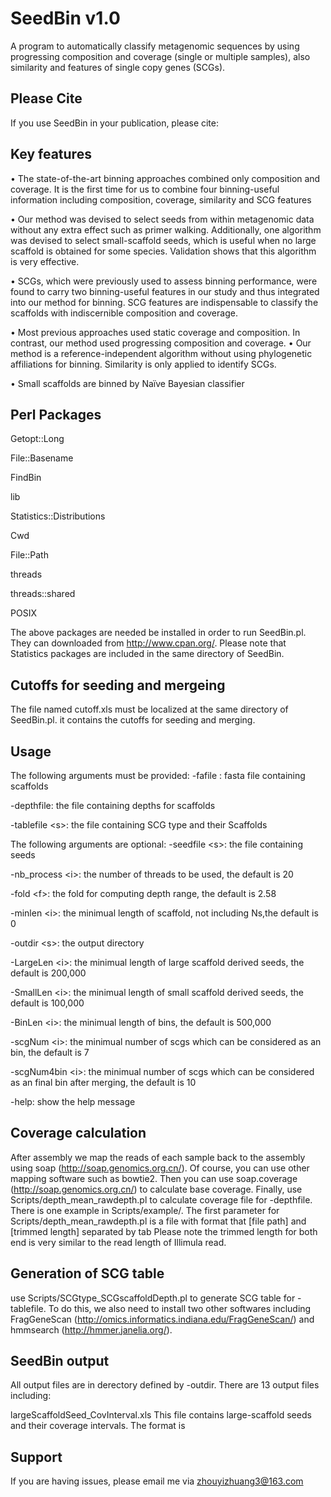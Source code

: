 # SeedBin v1.0  
A program to automatically classify metagenomic sequences by using progressing composition and coverage (single or multiple samples), also similarity and features of single copy genes (SCGs). 

## Please Cite ##
If you use SeedBin in your publication, please cite:

## Key features ##
•	The state-of-the-art binning approaches combined only composition and coverage. It is the first time for us to combine four binning-useful information including composition, coverage, similarity and SCG features

•	Our method was devised to select seeds from within metagenomic data without any extra effect such as primer walking. Additionally, one algorithm was devised to select small-scaffold seeds, which is useful when no large scaffold is obtained for some species. Validation shows that this algorithm is very effective.

•	SCGs, which were previously used to assess binning performance, were found to carry two binning-useful features in our study and thus integrated into our method for binning. SCG features are indispensable to classify the scaffolds with indiscernible composition and coverage.

•	Most previous approaches used static coverage and composition. In contrast,  our method used progressing composition and coverage.
•	Our method is a reference-independent algorithm without using phylogenetic affiliations for binning. Similarity is only applied to identify SCGs.

•	Small scaffolds are binned by Naïve Bayesian classifier

## Perl Packages ##

Getopt::Long

File::Basename

FindBin

lib

Statistics::Distributions

Cwd

File::Path

threads

threads::shared

POSIX

The above packages are needed be installed in order to run SeedBin.pl. They can downloaded from http://www.cpan.org/. Please note that Statistics packages are included in the same directory of SeedBin. 

## Cutoffs for seeding and mergeing ##
The file named cutoff.xls must be localized at the same directory of SeedBin.pl. it contains the cutoffs for seeding and merging.

## Usage ##
The following arguments must be provided:
  -fafile \: fasta file containing scaffolds
  
  -depthfile\: the file containing depths for scaffolds
  
  -tablefile \<s\>\: the file containing SCG type and their Scaffolds
  
The following arguments are optional:
  -seedfile \<s\>\: the file containing seeds
  
  -nb_process \<i\>\: the number of threads to be used, the default is 20
  
  -fold \<f\>\: the fold for computing depth range, the default is 2.58
  
  -minlen \<i\>\: the minimual length of scaffold, not including Ns,the default is 0
  
  -outdir \<s\>\: the output directory
  
  -LargeLen \<i\>\: the minimual length of large scaffold derived seeds, the default is 200,000
  
  -SmallLen \<i\>\: the minimual length of small scaffold derived seeds, the default is 100,000
  
  -BinLen \<i\>\: the minimual length of bins, the default is 500,000
  
  -scgNum \<i\>\: the minimual number of scgs which can be considered as an bin, the default is 7
  
  -scgNum4bin \<i\>\: the minimual number of scgs which can be considered as an final bin after merging, the default is 10
  
  -help: show the help message
## Coverage calculation ##
After assembly we map the reads of each sample back to the assembly using soap (http://soap.genomics.org.cn/). Of course, you can use other mapping software such as bowtie2. Then you can use soap.coverage (http://soap.genomics.org.cn/) to calculate base coverage. Finally, use Scripts/depth_mean_rawdepth.pl to calculate coverage file for -depthfile. There is one example in Scripts/example/. The first parameter for Scripts/depth_mean_rawdepth.pl is a file with format that [file path] and [trimmed length] separated by tab 
Please note the trimmed length for both end is very similar to the read length of Illimula read. 

## Generation of SCG table ##
use Scripts/SCGtype_SCGscaffoldDepth.pl to generate SCG table for -tablefile. To do this, we also need to install two other softwares including FragGeneScan (http://omics.informatics.indiana.edu/FragGeneScan/) and hmmsearch (http://hmmer.janelia.org/). 

## SeedBin output ##
All output files are  in derectory defined by -outdir. There are 13 output files including:

largeScaffoldSeed_CovInterval.xls
This file contains large-scaffold seeds and their coverage intervals. The format is 

## Support ##
If you are having issues, please email me via zhouyizhuang3@163.com


